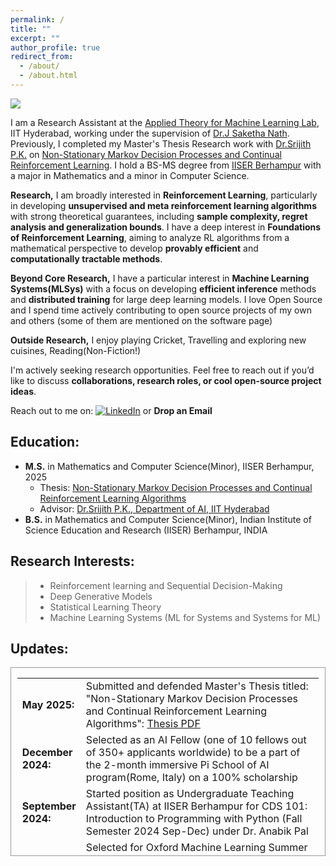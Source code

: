 ```yaml
---
permalink: /
title: ""
excerpt: ""
author_profile: true
redirect_from: 
  - /about/
  - /about.html
---
```


![](../images/first-post-modified.png)


I am a Research Assistant at the [Applied Theory for Machine Learning Lab](https://atmlr-lab.github.io/index.html), IIT Hyderabad, working under the supervision of [Dr.J Saketha Nath](https://people.iith.ac.in/saketha/). Previously, I completed my Master's Thesis Research work with [Dr.Srijith P.K.](https://sites.google.com/site/pksrijith/home) on [Non-Stationary Markov Decision Processes and Continual Reinforcement Learning](https://www.dropbox.com/scl/fi/it6oqxw2gapwsdf81ypyn/MS_Thesis_Final_Submission_Katakam_Sandesh_20062-signed.pdf?rlkey=rz7eetkbfe4qpk29bfifim8e5&st=n9cksfbn&dl=0). I hold a BS-MS degree from [IISER Berhampur](https://www.iiserbpr.ac.in/) with a major in Mathematics and a minor in Computer Science.

**Research,** I am broadly interested in **Reinforcement Learning**, particularly in developing **unsupervised and meta reinforcement learning algorithms** with strong theoretical guarantees, including **sample complexity, regret analysis and generalization bounds**. I have a deep interest in **Foundations of Reinforcement Learning**, aiming to analyze RL algorithms from a mathematical perspective to develop **provably efficient** and **computationally tractable methods**. 

**Beyond Core Research,** I have a particular interest in **Machine Learning Systems(MLSys)** with a focus on developing **efficient inference** methods and **distributed training** for large deep learning models. I love Open Source and I spend time actively contributing to open source projects of my own and others (some of them are mentioned on the software page)
  
**Outside Research,**  I enjoy playing Cricket, Travelling and exploring new cuisines, Reading(Non-Fiction!)  
  
I'm actively seeking research opportunities. Feel free to reach out if you’d like to discuss **collaborations, research roles, or cool open-source project ideas**.

Reach out to me on: [![LinkedIn](https://img.shields.io/badge/linkedin-%230077B5.svg?style=for-the-badge&logo=linkedin&logoColor=white)](https://www.linkedin.com/in/sandesh-katakam-79b6b1135/) or **Drop an Email**
  
Education:
------- 

* __M.S.__ in Mathematics and Computer Science(Minor), IISER Berhampur, 2025
  * Thesis: [Non-Stationary Markov Decision Processes and Continual Reinforcement Learning Algorithms](https://www.dropbox.com/scl/fi/it6oqxw2gapwsdf81ypyn/MS_Thesis_Final_Submission_Katakam_Sandesh_20062-signed.pdf?rlkey=rz7eetkbfe4qpk29bfifim8e5&st=n9cksfbn&dl=0)
  * Advisor: [Dr.Srijith P.K., Department of AI, IIT Hyderabad](https://sites.google.com/site/pksrijith/home)
* __B.S.__ in Mathematics and Computer Science(Minor), Indian Institute of Science Education and Research (IISER) Berhampur, INDIA

  

Research Interests:
------  
>* Reinforcement learning and Sequential Decision-Making
>* Deep Generative Models
>* Statistical Learning Theory
>* Machine Learning Systems (ML for Systems and Systems for ML)


Updates:
------

<div style="height:300px;overflow:auto; border:1px solid #999; padding-left: 0.7em; padding-right: 0.7em">
<table>
<col width="100px" />
<col width="650px" />
<!--  <tr><td><b>March 2024:</b></td><td>Started Building CaaS (Compute as a Service) Startup in Stealth Mode </td></tr> -->
  <tr><td><b>May 2025:</b></td><td>Submitted and defended Master's Thesis titled: "Non-Stationary Markov Decision Processes and Continual Reinforcement Learning Algorithms": <a href="https://www.dropbox.com/scl/fi/it6oqxw2gapwsdf81ypyn/MS_Thesis_Final_Submission_Katakam_Sandesh_20062-signed.pdf?rlkey=rz7eetkbfe4qpk29bfifim8e5&st=n9cksfbn&dl=0">Thesis PDF</a></td></tr>
  <tr><td><b>December 2024:</b></td><td>Selected as an AI Fellow (one of 10 fellows out of 350+ applicants worldwide) to be a part of the 2-month immersive Pi School of AI program(Rome, Italy) on a 100% scholarship</td></tr>
  <tr><td><b>September 2024:</b></td><td>Started position as Undergraduate Teaching Assistant(TA) at IISER Berhampur for CDS 101: Introduction to Programming with Python (Fall Semester 2024 Sep-Dec) under Dr. Anabik Pal</td></tr>
 <tr><td><b>February 2024:</b></td><td>Selected for Oxford Machine Learning Summer School 2024 for the tracks MLx Representation Learning and MLx Health and Bio to be held at Oxford Mathematical Institute UK</td></tr>
 <tr><td><b>January 2024:</b></td><td>Started as Masters Thesis Student at Bayesian Reasoning and Inference Group at Department of AI, IIT Hyderabad</td></tr>
 <tr><td><b>August 2023:</b></td><td>Worked at REint AI (Startup) as a Deep Learning Intern</td></tr>
 <tr><td><b>July 2023:</b></td><td>Selected for 7th Summer School on Artificial Intelligence 2023 with focus on Computer Vision and Machine Learning by IIIT Hyderabad (In-Person Category)</td></tr>
 <tr><td><b>Mar 2023:</b></td><td>Awarded Summer Research Fellowship by Indian Academy of Sciences to work under Dr. Sudarshan Iyengar HoD of CSE dept at IIT Ropar</td></tr>
  <tr><td><b>Nov 2022:</b></td><td>Started new position in the  Department of Physics, IISER Berhampur as Project student under Dr. Rahul Sharma. I Will be working on denoising models for STM images(scanning tunneling microscopy) </td></tr>
  <tr><td><b>Oct 2022:</b></td><td> Our Team secured Silver Medal  in iGEM Grand Jamboree 2022 at Paris, France</td></tr> 
  <tr><td><b>June 2022:</b></td><td>Started position at iGEM Team IISER Berhampur  in the Modelling Team </td></tr>
  <tr><td><b>May 2022:</b></td><td>Started Internship at IIT Hyderabad, Department of A.I. Under Prof. Srijit P.K. on Neural Differential Equations</td></tr>  
  <tr><td><b>Mar 2022:</b></td><td>Started position as Undergraduate Research Assistant in the NeuroImaging and Brain Research Group, IISER Berhampur under Dr. Vivek Tiwari</td></tr>  
  <tr><td><b>Dec 2020:</b></td><td>Admitted to BS-MS Dual Degree Programme at IISER Berhampur through JEE Advanced Channel</td></tr>

</table></div>



